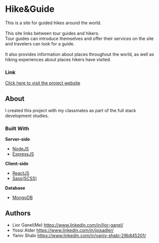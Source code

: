 # Hike&Guide
This is a site for guided hikes around the world.
<br><br>
This site links between tour guides and hikers.<br>
Tour guides can introduce themselves and offer their services on the site and travelers can look for a guide.
<br><br>
It also provides information about places throughout the world, as well as hiking experiences about places hikers have visited.

### Link
[Click here to visit the project website](https://hike-n-guide.herokuapp.com/)

## About
I created this project with my classmates as part of the full stack development studies.

### Built With
**Server-side**
- [NodeJS](https://nodejs.org/en/)
- [ExpressJS](https://expressjs.com/)

**Client-side**
- [ReactJS](https://reactjs.org/)
- [Sass(SCSS)](https://sass-lang.com/)

**Database**
- [MongoDB](https://www.mongodb.com/)

## Authors
- Lior Ganel(Me) https://www.linkedin.com/in/lior-ganel/
- Yossi Alder https://www.linkedin.com/in/joisadler/
- Yaniv Shabi https://www.linkedin.com/in/yaniv-shabi-29b845201/
